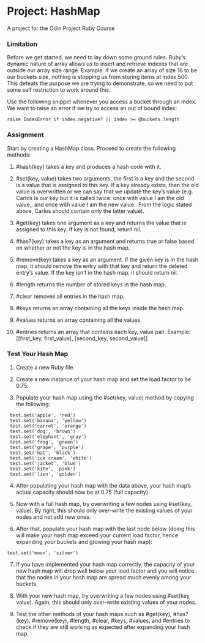 # Project: HashMap
A project for the Odin Project Ruby Course

### Limitation

Before we get started, we need to lay down some ground rules. Ruby’s dynamic nature of array allows us to insert and retrieve indexes that are outside our array size range. Example: if we create an array of size 16 to be our buckets size, nothing is stopping us from storing items at index 500. This defeats the purpose we are trying to demonstrate, so we need to put some self restriction to work around this.

Use the following snippet whenever you access a bucket through an index. We want to raise an error if we try to access an out of bound index:

`raise IndexError if index.negative? || index >= @buckets.length`

### Assignment

Start by creating a HashMap class. Proceed to create the following methods:

1. #hash(key) takes a key and produces a hash code with it.

2. #set(key, value) takes two arguments, the first is a key and the second is a value that is assigned to this key. If a key already exists, then the old value is overwritten or we can say that we update the key’s value (e.g. Carlos is our key but it is called twice: once with value I am the old value., and once with value I am the new value.. From the logic stated above, Carlos should contain only the latter value).

3. #get(key) takes one argument as a key and returns the value that is assigned to this key. If key is not found, return nil.

4. #has?(key) takes a key as an argument and returns true or false based on whether or not the key is in the hash map.

5. #remove(key) takes a key as an argument. If the given key is in the hash map, it should remove the entry with that key and return the deleted entry’s value. If the key isn’t in the hash map, it should return nil.

6. #length returns the number of stored keys in the hash map.

7. #clear removes all entries in the hash map.

8. #keys returns an array containing all the keys inside the hash map.

9. #values returns an array containing all the values.

10. #entries returns an array that contains each key, value pair. Example: [[first_key, first_value], [second_key, second_value]]

### Test Your Hash Map

1. Create a new Ruby file.

2. Create a new instance of your hash map and set the load factor to be 0.75.

3. Populate your hash map using the #set(key, value) method by copying the following:

```
 test.set('apple', 'red')
 test.set('banana', 'yellow')
 test.set('carrot', 'orange')
 test.set('dog', 'brown')
 test.set('elephant', 'gray')
 test.set('frog', 'green')
 test.set('grape', 'purple')
 test.set('hat', 'black')
 test.set('ice cream', 'white')
 test.set('jacket', 'blue')
 test.set('kite', 'pink')
 test.set('lion', 'golden')
```
4. After populating your hash map with the data above, your hash map’s actual capacity should now be at 0.75 (full capacity).

5. Now with a full hash map, try overwriting a few nodes using #set(key, value). By right, this should only over-write the existing values of your nodes and not add new ones.

6. After that, populate your hash map with the last node below (doing this will make your hash map exceed your current load factor, hence expanding your buckets and growing your hash map):

`test.set('moon', 'silver')`

7. If you have implemented your hash map correctly, the capacity of your new hash map will drop well below your load factor and you will notice that the nodes in your hash map are spread much evenly among your buckets.

8. With your new hash map, try overwriting a few nodes using #set(key, value). Again, this should only over-write existing values of your nodes.

9. Test the other methods of your hash maps such as #get(key), #has?(key), #remove(key), #length, #clear, #keys, #values, and #entries to check if they are still working as expected after expanding your hash map.